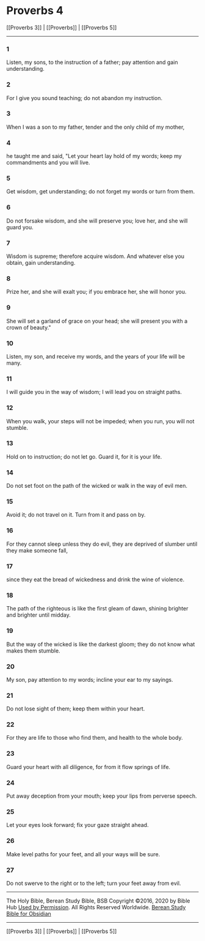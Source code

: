 # Proverbs 4

[[Proverbs 3]] | [[Proverbs]] | [[Proverbs 5]]

---

### 1
Listen, my sons, to the instruction of a father; pay attention and gain understanding.

### 2
For I give you sound teaching; do not abandon my instruction.

### 3
When I was a son to my father, tender and the only child of my mother,

### 4
he taught me and said, "Let your heart lay hold of my words; keep my commandments and you will live.

### 5
Get wisdom, get understanding; do not forget my words or turn from them.

### 6
Do not forsake wisdom, and she will preserve you; love her, and she will guard you.

### 7
Wisdom is supreme; therefore acquire wisdom. And whatever else you obtain, gain understanding.

### 8
Prize her, and she will exalt you; if you embrace her, she will honor you.

### 9
She will set a garland of grace on your head; she will present you with a crown of beauty."

### 10
Listen, my son, and receive my words, and the years of your life will be many.

### 11
I will guide you in the way of wisdom; I will lead you on straight paths.

### 12
When you walk, your steps will not be impeded; when you run, you will not stumble.

### 13
Hold on to instruction; do not let go. Guard it, for it is your life.

### 14
Do not set foot on the path of the wicked or walk in the way of evil men.

### 15
Avoid it; do not travel on it. Turn from it and pass on by.

### 16
For they cannot sleep unless they do evil, they are deprived of slumber until they make someone fall,

### 17
since they eat the bread of wickedness and drink the wine of violence.

### 18
The path of the righteous is like the first gleam of dawn, shining brighter and brighter until midday.

### 19
But the way of the wicked is like the darkest gloom; they do not know what makes them stumble.

### 20
My son, pay attention to my words; incline your ear to my sayings.

### 21
Do not lose sight of them; keep them within your heart.

### 22
For they are life to those who find them, and health to the whole body.

### 23
Guard your heart with all diligence, for from it flow springs of life.

### 24
Put away deception from your mouth; keep your lips from perverse speech.

### 25
Let your eyes look forward; fix your gaze straight ahead.

### 26
Make level paths for your feet, and all your ways will be sure.

### 27
Do not swerve to the right or to the left; turn your feet away from evil.

---

The Holy Bible, Berean Study Bible, BSB
Copyright ©2016, 2020 by Bible Hub
[Used by Permission](https://berean.bible/terms.htm). All Rights Reserved Worldwide.
[Berean Study Bible for Obsidian](https://github.com/gapmiss/berean-study-bible-for-obsidian)

---

[[Proverbs 3]] | [[Proverbs]] | [[Proverbs 5]]

